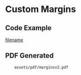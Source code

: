# Custom Margins

## Code Example
[filename](https://raw.githubusercontent.com/johnfercher/maroto/v2/docs/assets/examples/margins/v2/main.go ':include :type=code')

## PDF Generated
```pdf
	assets/pdf/marginsv2.pdf
```